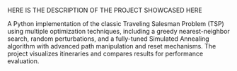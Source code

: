 HERE IS THE DESCRIPTION OF THE PROJECT SHOWCASED HERE

A Python implementation of the classic Traveling Salesman Problem (TSP) using multiple optimization techniques, including a greedy nearest-neighbor search,
random perturbations, and a fully-tuned Simulated Annealing algorithm with advanced path manipulation and reset mechanisms. The project visualizes itineraries
and compares results for performance evaluation.
